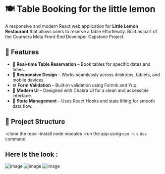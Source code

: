 # 🍽️ Table Booking for the little lemon

A responsive and modern React web application for **Little Lemon Restaurant** that allows users to reserve a table effortlessly. Built as part of the Coursera Meta Front-End Developer Capstone Project.

## 🚀 Features

- 📅 **Real-time Table Reservation** – Book tables for specific dates and times.
- 📱 **Responsive Design** – Works seamlessly across desktops, tablets, and mobile devices.
- ⚙️ **Form Validation** – Built-in validation using Formik and Yup.
- 💅 **Modern UI** – Designed with Chakra UI for a clean and accessible interface.
- 🔁 **State Management** – Uses React Hooks and state lifting for smooth data flow.

## 📂 Project Structure

-clone the repo
-install node modules
-run the app using `npm run dev` command

## Here Is the look :
![image](https://github.com/user-attachments/assets/03e9ca1a-08dc-4b59-a218-77e05b304da8)
![image](https://github.com/user-attachments/assets/64429419-3fd6-412e-9bfe-17c79afd9a1d)
![image](https://github.com/user-attachments/assets/7a3c010b-9538-4044-9eaa-88efc0c9fb5b)
